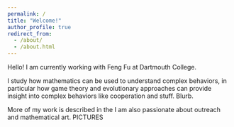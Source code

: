 ```yaml
---
permalink: /
title: "Welcome!"
author_profile: true
redirect_from: 
  - /about/
  - /about.html
---
```


Hello! I am currently working with Feng Fu at Dartmouth College. 

I study how mathematics can be used to understand complex behaviors, in particular how game theory and evolutionary approaches can provide insight into complex behaviors like cooperation and stuff. Blurb.

More of my work is described in the I am also passionate about outreach and mathematical art. PICTURES
